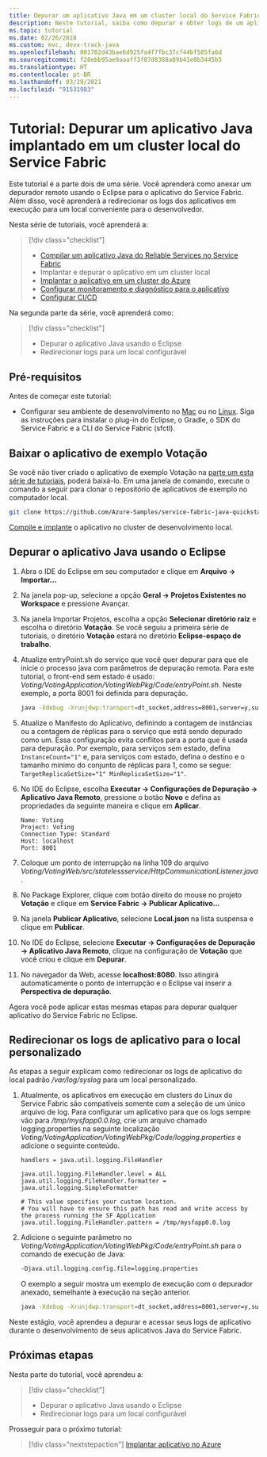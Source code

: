 ```yaml
---
title: Depurar um aplicativo Java em um cluster local do Service Fabric
description: Neste tutorial, saiba como depurar e obter logs de um aplicativo Java do Service Fabric em execução em um cluster local.
ms.topic: tutorial
ms.date: 02/26/2018
ms.custom: mvc, devx-track-java
ms.openlocfilehash: 801702d43bae6d925fa4f7fbc37cf44bf585fa6d
ms.sourcegitcommit: f28ebb95ae9aaaff3f87d8388a09b41e0b3445b5
ms.translationtype: HT
ms.contentlocale: pt-BR
ms.lasthandoff: 03/29/2021
ms.locfileid: "91531983"
---
```

# <a name="tutorial-debug-a-java-application-deployed-on-a-local-service-fabric-cluster"></a>Tutorial: Depurar um aplicativo Java implantado em um cluster local do Service Fabric

Este tutorial é a parte dois de uma série. Você aprenderá como anexar um depurador remoto usando o Eclipse para o aplicativo do Service Fabric. Além disso, você aprenderá a redirecionar os logs dos aplicativos em execução para um local conveniente para o desenvolvedor.

Nesta série de tutoriais, você aprenderá a:
> [!div class="checklist"]
> * [Compilar um aplicativo Java do Reliable Services no Service Fabric](service-fabric-tutorial-create-java-app.md)
> * Implantar e depurar o aplicativo em um cluster local
> * [Implantar o aplicativo em um cluster do Azure](service-fabric-tutorial-java-deploy-azure.md)
> * [Configurar monitoramento e diagnóstico para o aplicativo](service-fabric-tutorial-java-elk.md)
> * [Configurar CI/CD](service-fabric-tutorial-java-jenkins.md)


Na segunda parte da série, você aprenderá como:
> [!div class="checklist"]
> * Depurar o aplicativo Java usando o Eclipse
> * Redirecionar logs para um local configurável


## <a name="prerequisites"></a>Pré-requisitos

Antes de começar este tutorial:

* Configurar seu ambiente de desenvolvimento no [Mac](service-fabric-get-started-mac.md) ou no [Linux](service-fabric-get-started-linux.md). Siga as instruções para instalar o plug-in do Eclipse, o Gradle, o SDK do Service Fabric e a CLI do Service Fabric (sfctl).

## <a name="download-the-voting-sample-application"></a>Baixar o aplicativo de exemplo Votação

Se você não tiver criado o aplicativo de exemplo Votação na [parte um esta série de tutoriais](service-fabric-tutorial-create-java-app.md), poderá baixá-lo. Em uma janela de comando, execute o comando a seguir para clonar o repositório de aplicativos de exemplo no computador local.

```bash
git clone https://github.com/Azure-Samples/service-fabric-java-quickstart
```

[Compile e implante](service-fabric-tutorial-create-java-app.md#deploy-application-to-local-cluster) o aplicativo no cluster de desenvolvimento local.

## <a name="debug-java-application-using-eclipse"></a>Depurar o aplicativo Java usando o Eclipse

1. Abra o IDE do Eclipse em seu computador e clique em **Arquivo -> Importar...**

2. Na janela pop-up, selecione a opção **Geral -&gt; Projetos Existentes no Workspace** e pressione Avançar.

3. Na janela Importar Projetos, escolha a opção **Selecionar diretório raiz** e escolha o diretório **Votação**. Se você seguiu a primeira série de tutoriais, o diretório **Votação** estará no diretório **Eclipse-espaço de trabalho**.

4. Atualize entryPoint.sh do serviço que você quer depurar para que ele inicie o processo java com parâmetros de depuração remota. Para este tutorial, o front-end sem estado é usado: *Voting/VotingApplication/VotingWebPkg/Code/entryPoint.sh*. Neste exemplo, a porta 8001 foi definida para depuração.

    ```bash
    java -Xdebug -Xrunjdwp:transport=dt_socket,address=8001,server=y,suspend=n -Djava.library.path=$LD_LIBRARY_PATH -jar VotingWeb.jar
    ```

5. Atualize o Manifesto do Aplicativo, definindo a contagem de instâncias ou a contagem de réplicas para o serviço que está sendo depurado como um. Essa configuração evita conflitos para a porta que é usada para depuração. Por exemplo, para serviços sem estado, defina ``InstanceCount="1"`` e, para serviços com estado, defina o destino e o tamanho mínimo do conjunto de réplicas para 1, como se segue: ``TargetReplicaSetSize="1" MinReplicaSetSize="1"``.

6. No IDE do Eclipse, escolha **Executar -> Configurações de Depuração -> Aplicativo Java Remoto**, pressione o botão **Novo** e defina as propriedades da seguinte maneira e clique em **Aplicar**.

    ```
    Name: Voting
    Project: Voting
    Connection Type: Standard
    Host: localhost
    Port: 8001
    ```

7. Coloque um ponto de interrupção na linha 109 do arquivo *Voting/VotingWeb/src/statelessservice/HttpCommunicationListener.java*.

8. No Package Explorer, clique com botão direito do mouse no projeto **Votação** e clique em **Service Fabric -> Publicar Aplicativo...**

9. Na janela **Publicar Aplicativo**, selecione **Local.json** na lista suspensa e clique em **Publicar**.

10. No IDE do Eclipse, selecione **Executar -> Configurações de Depuração -> Aplicativo Java Remoto**, clique na configuração de **Votação** que você criou e clique em **Depurar**.

11. No navegador da Web, acesse **localhost:8080**. Isso atingirá automaticamente o ponto de interrupção e o Eclipse vai inserir a **Perspectiva de depuração**.

Agora você pode aplicar estas mesmas etapas para depurar qualquer aplicativo do Service Fabric no Eclipse.

## <a name="redirect-application-logs-to-custom-location"></a>Redirecionar os logs de aplicativo para o local personalizado

As etapas a seguir explicam como redirecionar os logs de aplicativo do local padrão */var/log/syslog* para um local personalizado.

1. Atualmente, os aplicativos em execução em clusters do Linux do Service Fabric são compatíveis somente com a seleção de um único arquivo de log. Para configurar um aplicativo para que os logs sempre vão para */tmp/mysfapp0.0.log*, crie um arquivo chamado logging.properties na seguinte localização *Voting/VotingApplication/VotingWebPkg/Code/logging.properties* e adicione o seguinte conteúdo.

    ```
    handlers = java.util.logging.FileHandler

    java.util.logging.FileHandler.level = ALL
    java.util.logging.FileHandler.formatter = java.util.logging.SimpleFormatter

    # This value specifies your custom location.
    # You will have to ensure this path has read and write access by the process running the SF Application
    java.util.logging.FileHandler.pattern = /tmp/mysfapp0.0.log
    ```

2. Adicione o seguinte parâmetro no *Voting/VotingApplication/VotingWebPkg/Code/entryPoint.sh* para o comando de execução de Java:

    ```bash
    -Djava.util.logging.config.file=logging.properties
    ```

    O exemplo a seguir mostra um exemplo de execução com o depurador anexado, semelhante à execução na seção anterior.

    ```bash
    java -Xdebug -Xrunjdwp:transport=dt_socket,address=8001,server=y,suspend=n -Djava.library.path=$LD_LIBRARY_PATH -Djava.util.logging.config.file=logging.properties -jar VotingWeb.jar
    ```

Neste estágio, você aprendeu a depurar e acessar seus logs de aplicativo durante o desenvolvimento de seus aplicativos Java do Service Fabric.

## <a name="next-steps"></a>Próximas etapas

Nesta parte do tutorial, você aprendeu a:

> [!div class="checklist"]
> * Depurar o aplicativo Java usando o Eclipse
> * Redirecionar logs para um local configurável

Prosseguir para o próximo tutorial:
> [!div class="nextstepaction"]
> [Implantar aplicativo no Azure](service-fabric-tutorial-java-deploy-azure.md)